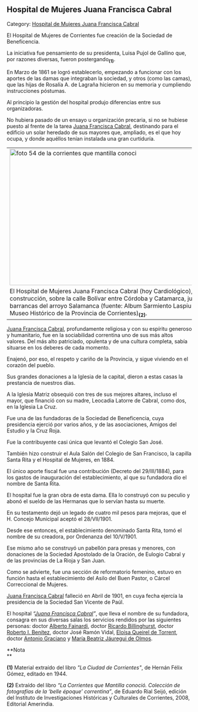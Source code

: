 ## Hospital de Mujeres Juana Francisca Cabral

Category: [Hospital de Mujeres Juana Francisca Cabral](http://descubrircorrientes.com.ar/2012/index.php/2139-toponimia/d-e-f-g-h-i/hospital-de-mujeres-juana-francisca-cabral)

El Hospital de Mujeres de Corrientes fue creación de la Sociedad de Beneficencia.

La iniciativa fue pensamiento de su presidenta, Luisa Pujol de Gallino que, por razones diversas, fueron postergando<sub><strong>(1)</strong></sub>.

En Marzo de 1861 se logró establecerlo, empezando a funcionar con los aportes de las damas que integraban la sociedad, y otros (como las camas), que las hijas de Rosalía A. de Lagraña hicieron en su memoria y cumpliendo instrucciones póstumas.

Al principio la gestión del hospital produjo diferencias entre sus organizadoras.

No hubiera pasado de un ensayo u organización precaria, si no se hubiese puesto al frente de la tarea [Juana Francisca Cabral](http://descubrircorrientes.com.ar/2012/index.php/2119-geografia/9-geografia-politica/departamento-capital/division-politica-de-capital-municipios/municipio-corrientes/la-ciudad-en-la-historia-regional/la-ciudad-de-corrientes-que-hernan-f-gomez-conocio/index.php?option=com_content&view=article&id=1519:cabral-juana-francisca&catid=2146:cabral-juana-francisca&Itemid=519), destinando para el edificio un solar heredado de sus mayores que, ampliado, es el que hoy ocupa, y donde aquéllos tenían instalada una gran curtiduría.

<table><tbody><tr><td><img alt="foto 54 de la corrientes que mantilla conoci" src="http://descubrircorrientes.com.ar/2012/index.php/2119-geografia/9-geografia-politica/departamento-capital/division-politica-de-capital-municipios/municipio-corrientes/la-ciudad-en-la-historia-regional/la-ciudad-de-corrientes-que-hernan-f-gomez-conocio/images/fotos_de_historia_regional/foto%2054%20de%20la%20corrientes%20que%20mantilla%20conoci.jpg" height="371" width="581"></td></tr><tr><td><span>El Hospital de Mujeres Juana Francisca Cabral (hoy Cardiológico), en plena construcción, sobre la calle Bolívar entre Córdoba y Catamarca, junto a las barrancas del arroyo Salamanca (fuente: Album Sarmiento Laspiur. Fototeca Museo Histórico de la Provincia de Corrientes)</span><sub><strong>(2)</strong></sub>.</td></tr></tbody></table>

[Juana Francisca Cabral](http://descubrircorrientes.com.ar/2012/index.php/2119-geografia/9-geografia-politica/departamento-capital/division-politica-de-capital-municipios/municipio-corrientes/la-ciudad-en-la-historia-regional/la-ciudad-de-corrientes-que-hernan-f-gomez-conocio/index.php?option=com_content&view=article&id=1519:cabral-juana-francisca&catid=2146:cabral-juana-francisca&Itemid=519), profundamente religiosa y con su espíritu generoso y humanitario, fue en la sociabilidad correntina uno de sus más altos valores. Del más alto patriciado, opulenta y de una cultura completa, sabía situarse en los deberes de cada momento.

Enajenó, por eso, el respeto y cariño de la Provincia, y sigue viviendo en el corazón del pueblo.

Sus grandes donaciones a la Iglesia de la capital, dieron a estas casas la prestancia de nuestros días.

A la Iglesia Matriz obsequió con tres de sus mejores altares, incluso el mayor, que financió con su madre, Leocadia Latorre de Cabral, como dos, en la Iglesia La Cruz.

Fue una de las fundadoras de la Sociedad de Beneficencia, cuya presidencia ejerció por varios años, y de las asociaciones, Amigos del Estudio y la Cruz Roja.

Fue la contribuyente casi única que levantó el Colegio San José.

También hizo construir el Aula Salón del Colegio de San Francisco, la capilla Santa Rita y el Hospital de Mujeres, en 1884.

El único aporte fiscal fue una contribución (Decreto del 29/III/1884), para los gastos de inauguración del establecimiento, al que su fundadora dio el nombre de Santa Rita.

El hospital fue la gran obra de esta dama. Ella lo construyó con su peculio y abonó el sueldo de las Hermanas que lo servían hasta su muerte.

En su testamento dejó un legado de cuatro mil pesos para mejoras, que el H. Concejo Municipal aceptó el 28/VII/1901.

Desde ese entonces, el establecimiento denominado Santa Rita, tomó el nombre de su creadora, por Ordenanza del 10/V/1901.

Ese mismo año se construyó un pabellón para presas y menores, con donaciones de la Sociedad Apostolado de la Oración, de Eulogio Cabral y de las provincias de La Rioja y San Juan.

Como se advierte, fue una sección de reformatorio femenino, estuvo en función hasta el establecimiento del Asilo del Buen Pastor, o Cárcel Correccional de Mujeres.

[Juana Francisca Cabral](http://descubrircorrientes.com.ar/2012/index.php/2119-geografia/9-geografia-politica/departamento-capital/division-politica-de-capital-municipios/municipio-corrientes/la-ciudad-en-la-historia-regional/la-ciudad-de-corrientes-que-hernan-f-gomez-conocio/index.php?option=com_content&view=article&id=1519:cabral-juana-francisca&catid=2146:cabral-juana-francisca&Itemid=519) falleció en Abril de 1901, en cuya fecha ejercía la presidencia de la Sociedad San Vicente de Paúl.

El hospital _“[Juana Francisca Cabral](http://descubrircorrientes.com.ar/2012/index.php/2119-geografia/9-geografia-politica/departamento-capital/division-politica-de-capital-municipios/municipio-corrientes/la-ciudad-en-la-historia-regional/la-ciudad-de-corrientes-que-hernan-f-gomez-conocio/index.php?option=com_content&view=article&id=1519:cabral-juana-francisca&catid=2146:cabral-juana-francisca&Itemid=519)”_, que lleva el nombre de su fundadora, consagra en sus diversas salas los servicios rendidos por las siguientes personas: doctor [Alberto Fainardi](http://descubrircorrientes.com.ar/2012/index.php/2119-geografia/9-geografia-politica/departamento-capital/division-politica-de-capital-municipios/municipio-corrientes/la-ciudad-en-la-historia-regional/la-ciudad-de-corrientes-que-hernan-f-gomez-conocio/index.php?option=com_content&view=article&id=1513:fainardi-alberto&catid=2140:fainardi-alberto&Itemid=519), doctor [Ricardo Billinghurst](http://descubrircorrientes.com.ar/2012/index.php/2119-geografia/9-geografia-politica/departamento-capital/division-politica-de-capital-municipios/municipio-corrientes/la-ciudad-en-la-historia-regional/la-ciudad-de-corrientes-que-hernan-f-gomez-conocio/index.php?option=com_content&view=article&id=1514:billinghurst-ricardo&catid=2141:billinghurst-ricardo&Itemid=519), doctor [Roberto I. Benítez](http://descubrircorrientes.com.ar/2012/index.php/2119-geografia/9-geografia-politica/departamento-capital/division-politica-de-capital-municipios/municipio-corrientes/la-ciudad-en-la-historia-regional/la-ciudad-de-corrientes-que-hernan-f-gomez-conocio/index.php?option=com_content&view=article&id=1515:benitez-roberto-i&catid=2142:benitez-roberto-i&Itemid=519), doctor José Ramón Vidal, [Eloísa Queirel de Torrent](http://descubrircorrientes.com.ar/2012/index.php/2119-geografia/9-geografia-politica/departamento-capital/division-politica-de-capital-municipios/municipio-corrientes/la-ciudad-en-la-historia-regional/la-ciudad-de-corrientes-que-hernan-f-gomez-conocio/index.php?option=com_content&view=article&id=1516:queirel-de-torrent-eloisa&catid=2143:queirel-de-torrent-eloisa&Itemid=519), doctor [Antonio Graciano](http://descubrircorrientes.com.ar/2012/index.php/2119-geografia/9-geografia-politica/departamento-capital/division-politica-de-capital-municipios/municipio-corrientes/la-ciudad-en-la-historia-regional/la-ciudad-de-corrientes-que-hernan-f-gomez-conocio/index.php?option=com_content&view=article&id=1517:graciano-antonio&catid=2144:graciano-antonio&Itemid=519) y [María Beatriz Jáuregui de Olmos](http://descubrircorrientes.com.ar/2012/index.php/2119-geografia/9-geografia-politica/departamento-capital/division-politica-de-capital-municipios/municipio-corrientes/la-ciudad-en-la-historia-regional/la-ciudad-de-corrientes-que-hernan-f-gomez-conocio/index.php?option=com_content&view=article&id=1518:jauregui-de-olmos-maria-beatriz&catid=2145:jauregui-de-olmos-maria-beatriz&Itemid=519).

**Nota  
**

**(1)** Material extraído del libro _"La Ciudad de Corrientes"_, de Hernán Félix Gómez, editado en 1944.

**(2)** Extraído del libro _“La Corrientes que Mantilla conoció. Colección de fotografías de la ‘belle époque’ correntina”_, de Eduardo Rial Seijó, edición del Instituto de Investigaciones Históricas y Culturales de Corrientes, 2008, Editorial Amerindia.